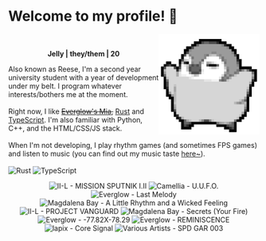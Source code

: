 <h1>Welcome to my profile! 👋</h1>
<img src="penguin.webp" alt="dancing penguin" align="right" width="40%">
<br>
<p align="center"><b>Jelly | they/them | 20</b></p>
<p>
Also known as Reese, I'm a second year university student with a year of development under my belt. I program whatever interests/bothers me at the moment.
<br><br>
Right now, I like <del><a href="https://kprofiles.com/mia-everglow-profile-facts/">Everglow's Mia</a>,</del> <a href="https://www.rust-lang.org/">Rust</a> and <a href="https://www.typescriptlang.org/">TypeScript</a>. I'm also familiar with Python, C++, and the HTML/CSS/JS stack.
<br><br>
When I'm not developing, I play rhythm games (and sometimes FPS games) and listen to music (you can find out my music taste <a href="https://www.last.fm/user/i-dle">here~</a>).
<br><br>
<img alt="Rust" src="https://img.shields.io/badge/Rust-%23000000.svg?&style=for-the-badge&logo=rust&logoColor=white"/> <img alt="TypeScript" src="https://img.shields.io/badge/TypeScript-%233178C6.svg?&style=for-the-badge&logo=typescript&logoColor=white"/>
</p>

<!-- lastfm -->
<p align="center"><img src="https://lastfm.freetls.fastly.net/i/u/64s/b050e17120675023699fb8997c25cebd.jpg" title="II-L - MISSION SPUTNIK I.II"> <img src="https://lastfm.freetls.fastly.net/i/u/64s/f125c24dcdc2546cbad815b06cde04b7.jpg" title="Camellia - U.U.F.O."> <img src="https://lastfm.freetls.fastly.net/i/u/64s/90b0d3e896d6af8ed6be806666ccb175.jpg" title="Everglow - Last Melody"> <img src="https://lastfm.freetls.fastly.net/i/u/64s/9322717e6a4cd9fa1fc0ddaf6cc69b58.jpg" title="Magdalena Bay - A Little Rhythm and a Wicked Feeling"> <img src="https://lastfm.freetls.fastly.net/i/u/64s/1f27e3b7cfc0d3e6d65c0da3038b899a.jpg" title="II-L - PROJECT VANGUARD"> <img src="https://lastfm.freetls.fastly.net/i/u/64s/c3a5af5676b18ea99958b19b36deb522.jpg" title="Magdalena Bay - Secrets (Your Fire)"> <img src="https://lastfm.freetls.fastly.net/i/u/64s/fa216d5b637d25cf5fcbae07e633061d.jpg" title="Everglow - -77.82X-78.29"> <img src="https://lastfm.freetls.fastly.net/i/u/64s/1bb40cc4173fd23fe43485889874175c.jpg" title="Everglow - REMINISCENCE"> <img src="https://lastfm.freetls.fastly.net/i/u/64s/5544e7d2bab220cefe5f7847b4d38a46.jpg" title="lapix - Core Signal"> <img src="https://lastfm.freetls.fastly.net/i/u/64s/104178f57d386e93ebaa5e6bedfc376a.jpg" title="Various Artists - SPD GAR 003"> </p>
